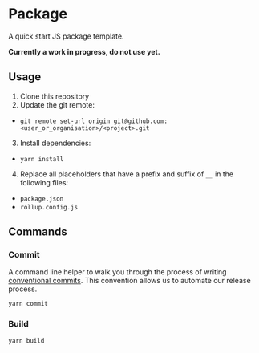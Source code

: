 # Package

A quick start JS package template.

**Currently a work in progress, do not use yet.**

## Usage

1. Clone this repository
2. Update the git remote:
  - `git remote set-url origin git@github.com:<user_or_organisation>/<project>.git`
3. Install dependencies:
  - `yarn install`
4. Replace all placeholders that have a prefix and suffix of `__` in the
   following files:
  - `package.json`
  - `rollup.config.js`

## Commands

### Commit

A command line helper to walk you through the process of writing
[conventional commits](https://conventionalcommits.org). This convention allows
us to automate our release process.

```
yarn commit
```

### Build

```
yarn build
```
